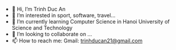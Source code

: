 - 👋 Hi, I’m Trinh Duc An
- 👀 I’m interested in sport, software, travel...
- 🌱 I’m currently learning Computer Science in Hanoi University of Science and Technology 
- 💞️ I’m looking to collaborate on ...
- 📫 How to reach me: 
Gmail: trinhducan21@gmail.com
<!---
trinhducan21/trinhducan21 is a ✨ special ✨ repository because its `README.md` (this file) appears on your GitHub profile.
You can click the Preview link to take a look at your changes.
--->
